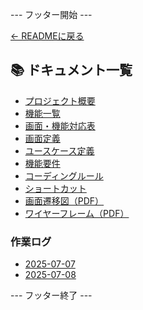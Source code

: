 --- フッター開始 ---

[← READMEに戻る]({{readme}})

## 📚 ドキュメント一覧

- [プロジェクト概要]({{prefix}}project-overview.md)
- [機能一覧]({{prefix}}features.md)
- [画面・機能対応表]({{prefix}}function_screen_map.md)
- [画面定義]({{prefix}}screens.md)
- [ユースケース定義]({{prefix}}usecase_reserve.md)
- [機能要件]({{prefix}}functional_requirements.md)
- [コーディングルール]({{prefix}}coding-rules.md)
- [ショートカット]({{prefix}}shortcuts.md)
- [画面遷移図（PDF）]({{prefix}}画面遷移図.pdf)
- [ワイヤーフレーム（PDF）]({{prefix}}ワイヤーフレーム.pdf)

### 作業ログ
- [2025-07-07]({{prefix}}logs/2025-07-07.md)
- [2025-07-08]({{prefix}}logs/2025-07-08.md)

--- フッター終了 ---